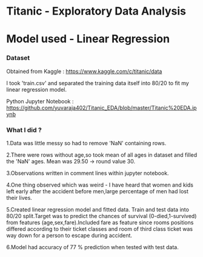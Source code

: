 # Titanic - Exploratory Data Analysis 
# Model used - Linear Regression

### Dataset 
Obtained from Kaggle : https://www.kaggle.com/c/titanic/data

I took 'train.csv' and separated the training data itself into 80/20 to fit my linear regression model.

Python Jupyter Notebook : https://github.com/yuvaraja402/Titanic_EDA/blob/master/Titanic%20EDA.ipynb

### What I did ?
1.Data was little messy so had to remove 'NaN' containing rows.

2.There were rows without age,so took mean of all ages in dataset and filled the 'NaN' ages. Mean was 29.50 -> round value 30.

3.Observations written in comment lines within jupyter notebook.

4.One thing observed which was weird - I have heard that women and kids left early after the accident before men,large percentage of men had lost their lives.

5.Created linear regression model and fitted data. Train and test data into 80/20 split.Target was to predict the chances of survival (0-died,1-survived) from features (age,sex,fare).Included fare as feature since rooms positions differed according to their ticket classes and room of third class ticket was way down for a person to escape during accident.

6.Model had accuracy of 77 % prediction when tested with test data.
